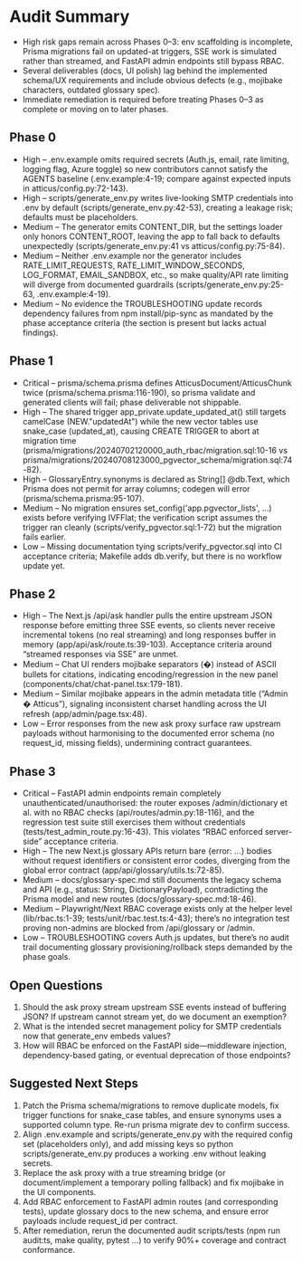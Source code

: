 # Audit Summary

- High risk gaps remain across Phases 0–3: env scaffolding is incomplete, Prisma migrations fail on updated-at triggers, SSE work is simulated rather than streamed, and FastAPI admin endpoints still bypass RBAC.
- Several deliverables (docs, UI polish) lag behind the implemented schema/UX requirements and include obvious defects (e.g., mojibake characters, outdated glossary spec).
- Immediate remediation is required before treating Phases 0–3 as complete or moving on to later phases.

## Phase 0

- High – .env.example omits required secrets (Auth.js, email, rate limiting, logging flag, Azure toggle) so new contributors cannot satisfy the AGENTS baseline (.env.example:4-19; compare against expected inputs in atticus/config.py:72-143).
- High – scripts/generate_env.py writes live-looking SMTP credentials into .env by default (scripts/generate_env.py:42-53), creating a leakage risk; defaults must be placeholders.
- Medium – The generator emits CONTENT_DIR, but the settings loader only honors CONTENT_ROOT, leaving the app to fall back to defaults unexpectedly (scripts/generate_env.py:41 vs atticus/config.py:75-84).
- Medium – Neither .env.example nor the generator includes RATE_LIMIT_REQUESTS, RATE_LIMIT_WINDOW_SECONDS, LOG_FORMAT, EMAIL_SANDBOX, etc., so make quality/API rate limiting will diverge from documented guardrails (scripts/generate_env.py:25-63, .env.example:4-19).
- Medium – No evidence the TROUBLESHOOTING update records dependency failures from npm install/pip-sync as mandated by the phase acceptance criteria (the section is present but lacks actual findings).

## Phase 1

- Critical – prisma/schema.prisma defines AtticusDocument/AtticusChunk twice (prisma/schema.prisma:116-190), so prisma validate and generated clients will fail; phase deliverable not shippable.
- High – The shared trigger app_private.update_updated_at() still targets camelCase (NEW."updatedAt") while the new vector tables use snake_case (updated_at), causing CREATE TRIGGER to abort at migration time (prisma/migrations/20240702120000_auth_rbac/migration.sql:10-16 vs prisma/migrations/20240708123000_pgvector_schema/migration.sql:74-82).
- High – GlossaryEntry.synonyms is declared as String[] @db.Text, which Prisma does not permit for array columns; codegen will error (prisma/schema.prisma:95-107).
- Medium – No migration ensures set_config('app.pgvector_lists', …) exists before verifying IVFFlat; the verification script assumes the trigger ran cleanly (scripts/verify_pgvector.sql:1-72) but the migration fails earlier.
- Low – Missing documentation tying scripts/verify_pgvector.sql into CI acceptance criteria; Makefile adds db.verify, but there is no workflow update yet.

## Phase 2

- High – The Next.js /api/ask handler pulls the entire upstream JSON response before emitting three SSE events, so clients never receive incremental tokens (no real streaming) and long responses buffer in memory (app/api/ask/route.ts:39-103). Acceptance criteria around “streamed responses via SSE” are unmet.
- Medium – Chat UI renders mojibake separators (�) instead of ASCII bullets for citations, indicating encoding/regression in the new panel (components/chat/chat-panel.tsx:179-181).
- Medium – Similar mojibake appears in the admin metadata title (“Admin � Atticus”), signaling inconsistent charset handling across the UI refresh (app/admin/page.tsx:48).
- Low – Error responses from the new ask proxy surface raw upstream payloads without harmonising to the documented error schema (no request_id, missing fields), undermining contract guarantees.

## Phase 3

- Critical – FastAPI admin endpoints remain completely unauthenticated/unauthorised: the router exposes /admin/dictionary et al. with no RBAC checks (api/routes/admin.py:18-116), and the regression test suite still exercises them without credentials (tests/test_admin_route.py:16-43). This violates “RBAC enforced server-side” acceptance criteria.
- High – The new Next.js glossary APIs return bare {error: ...} bodies without request identifiers or consistent error codes, diverging from the global error contract (app/api/glossary/utils.ts:72-85).
- Medium – docs/glossary-spec.md still documents the legacy schema and API (e.g., status: String, DictionaryPayload), contradicting the Prisma model and new routes (docs/glossary-spec.md:18-46).
- Medium – Playwright/Next RBAC coverage exists only at the helper level (lib/rbac.ts:1-39; tests/unit/rbac.test.ts:4-43); there’s no integration test proving non-admins are blocked from /api/glossary or /admin.
- Low – TROUBLESHOOTING covers Auth.js updates, but there’s no audit trail documenting glossary provisioning/rollback steps demanded by the phase goals.

## Open Questions

1. Should the ask proxy stream upstream SSE events instead of buffering JSON? If upstream cannot stream yet, do we document an exemption?
1. What is the intended secret management policy for SMTP credentials now that generate_env embeds values?
1. How will RBAC be enforced on the FastAPI side—middleware injection, dependency-based gating, or eventual deprecation of those endpoints?

## Suggested Next Steps

1. Patch the Prisma schema/migrations to remove duplicate models, fix trigger functions for snake_case tables, and ensure synonyms uses a supported column type. Re-run prisma migrate dev to confirm success.
1. Align .env.example and scripts/generate_env.py with the required config set (placeholders only), and add missing keys so python scripts/generate_env.py produces a working .env without leaking secrets.
1. Replace the ask proxy with a true streaming bridge (or document/implement a temporary polling fallback) and fix mojibake in the UI components.
1. Add RBAC enforcement to FastAPI admin routes (and corresponding tests), update glossary docs to the new schema, and ensure error payloads include request_id per contract.
1. After remediation, rerun the documented audit scripts/tests (npm run audit:ts, make quality, pytest ...) to verify 90%+ coverage and contract conformance.

